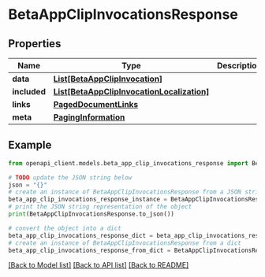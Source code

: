 # BetaAppClipInvocationsResponse


## Properties

Name | Type | Description | Notes
------------ | ------------- | ------------- | -------------
**data** | [**List[BetaAppClipInvocation]**](BetaAppClipInvocation.md) |  | 
**included** | [**List[BetaAppClipInvocationLocalization]**](BetaAppClipInvocationLocalization.md) |  | [optional] 
**links** | [**PagedDocumentLinks**](PagedDocumentLinks.md) |  | 
**meta** | [**PagingInformation**](PagingInformation.md) |  | [optional] 

## Example

```python
from openapi_client.models.beta_app_clip_invocations_response import BetaAppClipInvocationsResponse

# TODO update the JSON string below
json = "{}"
# create an instance of BetaAppClipInvocationsResponse from a JSON string
beta_app_clip_invocations_response_instance = BetaAppClipInvocationsResponse.from_json(json)
# print the JSON string representation of the object
print(BetaAppClipInvocationsResponse.to_json())

# convert the object into a dict
beta_app_clip_invocations_response_dict = beta_app_clip_invocations_response_instance.to_dict()
# create an instance of BetaAppClipInvocationsResponse from a dict
beta_app_clip_invocations_response_from_dict = BetaAppClipInvocationsResponse.from_dict(beta_app_clip_invocations_response_dict)
```
[[Back to Model list]](../README.md#documentation-for-models) [[Back to API list]](../README.md#documentation-for-api-endpoints) [[Back to README]](../README.md)


